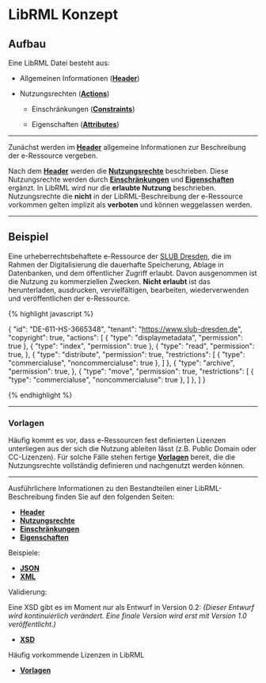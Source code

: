 # LibRML Konzept
## Aufbau
Eine LibRML Datei besteht aus:

- Allgemeinen Informationen ([**Header**](header.markdown))

- Nutzungsrechten ([**Actions**](actions.markdown))

  - Einschränkungen ([**Constraints**](constraints.markdown))

  - Eigenschaften ([**Attributes**](attributes.markdown))

----

Zunächst werden im [**Header**](header.markdown) allgemeine Informationen zur Beschreibung der e-Ressource vergeben.

Nach dem [**Header**](header.markdown) werden die [**Nutzungsrechte**](actions.markdown) beschrieben. Diese Nutzungsrechte werden durch [**Einschränkungen**](constraints.markdown) und [**Eigenschaften**](attributes.markdown) ergänzt. In LibRML wird nur die **erlaubte Nutzung** beschrieben. Nutzungsrechte die **nicht** in der LibRML-Beschreibung der e-Ressource vorkommen gelten implizit als **verboten** und können weggelassen werden.

----

## Beispiel

Eine urheberrechtsbehaftete e-Ressource der [SLUB Dresden](https://www.slub-dresden.de), die im Rahmen der Digitalisierung die dauerhafte Speicherung, Ablage in Datenbanken, und dem öffentlicher Zugriff erlaubt. Davon ausgenommen ist die Nutzung zu kommerziellen Zwecken. **Nicht erlaubt** ist das herunterladen, ausdrucken, vervielfältigen, bearbeiten, wiederverwenden und veröffentlichen der e-Ressource.

{% highlight javascript %}

{
  "id": "DE-611-HS-3665348",
  "tenant": "https://www.slub-dresden.de",
  "copyright": true,
  "actions": [
	{
	  "type": "displaymetadata",
	  "permission": true
	},
	{
	  "type": "index",
	  "permission": true
	},
	{
	  "type": "read",
	  "permission": true,
	},
	{
	  "type": "distribute",
	  "permission": true,
	  "restrictions": [
		{
		  "type": "commercialuse",
		  "noncommercialuse": true
		},
	  ]
	},
	{
	  "type": "archive",
	  "permission": true,
	},
	{
	  "type": "move",
	  "permission": true,
	  "restrictions": [
		{
		  "type": "commercialuse",
		  "noncommercialuse": true
		},
	  ]
	},
  ]
}

{% endhighlight %}

----

### Vorlagen

Häufig kommt es vor, dass e-Ressourcen fest definierten Lizenzen unterliegen aus der sich die Nutzung ableiten lässt (z.B. Public Domain oder CC-Lizenzen). Für solche Fälle stehen fertige [**Vorlagen**](../tmpl/beispiele.markdown) bereit, die die Nutzungsrechte vollständig definieren und nachgenutzt werden können.

----

Ausführlichere Informationen zu den Bestandteilen einer LibRML-Beschreibung finden Sie auf den folgenden Seiten:

- [**Header**](header.markdown)
- [**Nutzungsrechte**](actions.markdown)
- [**Einschränkungen**](constraints.markdown)
- [**Eigenschaften**](attributes.markdown)

Beispiele:
- [**JSON**](json.markdown)
- [**XML**](xmlbeispiel.markdown)

Validierung:

Eine XSD gibt es im Moment nur als Entwurf in Version 0.2:
*(Dieser Entwurf wird kontinuierlich verändert. Eine finale Version wird erst mit Version 1.0 veröffentlicht.)*
- [**XSD**](xsdschema.markdown)


Häufig vorkommende Lizenzen in LibRML
- [**Vorlagen**](../tmpl/beispiele.markdown)
